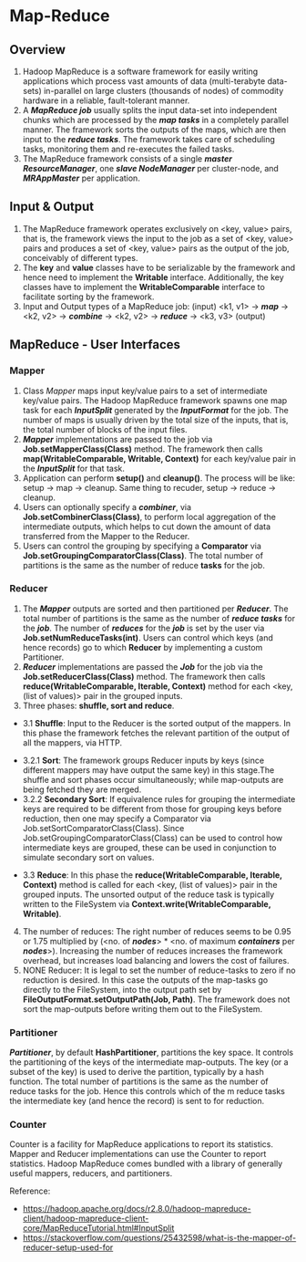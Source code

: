 # Map-Reduce

## Overview
1. Hadoop MapReduce is a software framework for easily writing applications which process vast amounts of data (multi-terabyte data-sets) in-parallel on large clusters (thousands of nodes) of commodity hardware in a reliable, fault-tolerant manner.
2. A __*MapReduce job*__ usually splits the input data-set into independent chunks which are processed by the  __*map tasks*__ in a completely parallel manner. The framework sorts the outputs of the maps, which are then input to the __*reduce tasks*__. The framework takes care of scheduling tasks, monitoring them and re-executes the failed tasks.
3. The MapReduce framework consists of a single __*master ResourceManager*__, one __*slave NodeManager*__ per cluster-node, and __*MRAppMaster*__ per application.

## Input & Output 
1. The MapReduce framework operates exclusively on <key, value> pairs, that is, the framework views the input to the job as a set of <key, value> pairs and produces a set of <key, value> pairs as the output of the job, conceivably of different types.
2. The __key__ and __value__ classes have to be serializable by the framework and hence need to implement the __Writable__ interface. Additionally, the key classes have to implement the __WritableComparable__ interface to facilitate sorting by the framework.
3. Input and Output types of a MapReduce job:
(input) <k1, v1> -> *__map__* -> <k2, v2> -> *__combine__* -> <k2, v2> -> *__reduce__* -> <k3, v3> (output)

## MapReduce - User Interfaces

### Mapper
1. Class *Mapper* maps input key/value pairs to a set of intermediate key/value pairs. The Hadoop MapReduce framework spawns one map task for each *__InputSplit__* generated by the *__InputFormat__* for the job. The number of maps is usually driven by the total size of the inputs, that is, the total number of blocks of the input files.
2. *__Mapper__* implementations are passed to the job via __Job.setMapperClass(Class)__ method. The framework then calls __map(WritableComparable, Writable, Context)__ for each key/value pair in the *__InputSplit__* for that task.
3. Application can perform __setup()__ and __cleanup()__. The process will be like: setup -> map -> cleanup. Same thing to recuder, setup -> reduce -> cleanup.
4. Users can optionally specify a *__combiner__*, via __Job.setCombinerClass(Class)__, to perform local aggregation of the intermediate outputs, which helps to cut down the amount of data transferred from the Mapper to the Reducer.
5. Users can control the grouping by specifying a __Comparator__ via __Job.setGroupingComparatorClass(Class)__. The total number of partitions is the same as the number of reduce __tasks__ for the job. 

### Reducer
1. The *__Mapper__* outputs are sorted and then partitioned per *__Reducer__*. The total number of partitions is the same as the number of *__reduce tasks__* for the *__job__*. The number of *__reduces__* for the *__job__* is set by the user via __Job.setNumReduceTasks(int)__. Users can control which keys (and hence records) go to which __Reducer__ by implementing a custom Partitioner.
2. *__Reducer__* implementations are passed the *__Job__* for the job via the __Job.setReducerClass(Class)__ method. The framework then calls __reduce(WritableComparable, Iterable<Writable>, Context)__ method for each <key, (list of values)> pair in the grouped inputs.
3. Three phases: __shuffle, sort and reduce__.
  * 3.1  __Shuffle__: Input to the Reducer is the sorted output of the mappers. In this phase the framework fetches the relevant partition of the output of all the mappers, via HTTP.
  + 3.2.1 __Sort__: The framework groups Reducer inputs by keys (since different mappers may have output the same key) in this stage.The shuffle and sort phases occur simultaneously; while map-outputs are being fetched they are merged.
  + 3.2.2 __Secondary Sort__: If equivalence rules for grouping the intermediate keys are required to be different from those for grouping keys before reduction, then one may specify a Comparator via Job.setSortComparatorClass(Class). Since Job.setGroupingComparatorClass(Class) can be used to control how intermediate keys are grouped, these can be used in conjunction to simulate secondary sort on values.
  - 3.3  __Reduce__: In this phase the __reduce(WritableComparable, Iterable<Writable>, Context)__ method is called for each <key, (list of values)> pair in the grouped inputs. The unsorted output of the reduce task is typically written to the FileSystem via __Context.write(WritableComparable, Writable)__.
4. The number of reduces: The right number of reduces seems to be 0.95 or 1.75 multiplied by (<no. of *__nodes__*> * <no. of maximum *__containers__* per *__nodes__*>). Increasing the number of reduces increases the framework overhead, but increases load balancing and lowers the cost of failures.
5. NONE Reducer: It is legal to set the number of reduce-tasks to zero if no reduction is desired. In this case the outputs of the map-tasks go directly to the FileSystem, into the output path set by __FileOutputFormat.setOutputPath(Job, Path)__. The framework does not sort the map-outputs before writing them out to the FileSystem.

### Partitioner
*__Partitioner__*, by default __HashPartitioner__, partitions the key space. It controls the partitioning of the keys of the intermediate map-outputs. The key (or a subset of the key) is used to derive the partition, typically by a hash function. The total number of partitions is the same as the number of reduce tasks for the job. Hence this controls which of the m reduce tasks the intermediate key (and hence the record) is sent to for reduction.

### Counter
Counter is a facility for MapReduce applications to report its statistics. Mapper and Reducer implementations can use the Counter to report statistics. Hadoop MapReduce comes bundled with a library of generally useful mappers, reducers, and partitioners.



Reference:
  * https://hadoop.apache.org/docs/r2.8.0/hadoop-mapreduce-client/hadoop-mapreduce-client-core/MapReduceTutorial.html#InputSplit
  * https://stackoverflow.com/questions/25432598/what-is-the-mapper-of-reducer-setup-used-for
